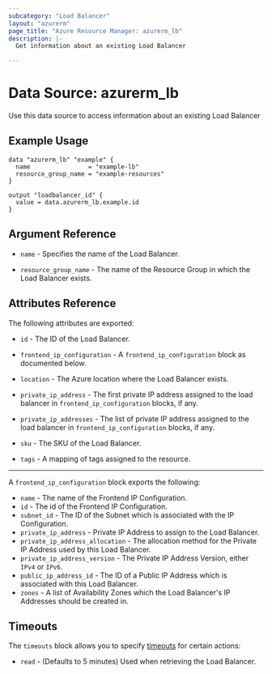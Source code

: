 ```yaml
---
subcategory: "Load Balancer"
layout: "azurerm"
page_title: "Azure Resource Manager: azurerm_lb"
description: |-
  Get information about an existing Load Balancer

---
```


# Data Source: azurerm_lb

Use this data source to access information about an existing Load Balancer

## Example Usage

```hcl
data "azurerm_lb" "example" {
  name                = "example-lb"
  resource_group_name = "example-resources"
}

output "loadbalancer_id" {
  value = data.azurerm_lb.example.id
}
```

## Argument Reference

* `name` - Specifies the name of the Load Balancer.

* `resource_group_name` - The name of the Resource Group in which the Load Balancer exists.

## Attributes Reference

The following attributes are exported:

* `id` - The ID of the Load Balancer.

* `frontend_ip_configuration` - A `frontend_ip_configuration` block as documented below.

* `location` - The Azure location where the Load Balancer exists.

* `private_ip_address` - The first private IP address assigned to the load balancer in `frontend_ip_configuration` blocks, if any.

* `private_ip_addresses` - The list of private IP address assigned to the load balancer in `frontend_ip_configuration` blocks, if any.

* `sku` - The SKU of the Load Balancer.

* `tags` - A mapping of tags assigned to the resource.

---

A `frontend_ip_configuration` block exports the following:

* `name` - The name of the Frontend IP Configuration.
* `id` - The id of the Frontend IP Configuration.
* `subnet_id` - The ID of the Subnet which is associated with the IP Configuration.
* `private_ip_address` - Private IP Address to assign to the Load Balancer.
* `private_ip_address_allocation` - The allocation method for the Private IP Address used by this Load Balancer.
* `private_ip_address_version` - The Private IP Address Version, either `IPv4` or `IPv6`.
* `public_ip_address_id` - The ID of a  Public IP Address which is associated with this Load Balancer.
* `zones` - A list of Availability Zones which the Load Balancer's IP Addresses should be created in.

## Timeouts

The `timeouts` block allows you to specify [timeouts](https://www.terraform.io/language/resources/syntax#operation-timeouts) for certain actions:

* `read` - (Defaults to 5 minutes) Used when retrieving the Load Balancer.
